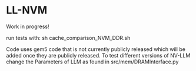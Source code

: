 # LL-NVM

Work in progress!

run tests with: sh cache_comparison_NVM_DDR.sh

Code uses gem5 code that is not currently publicly released which will be added once they are publicly released. To test different versions of NV-LLM change the Parameters of LLM as found in src/mem/DRAMInterface.py
